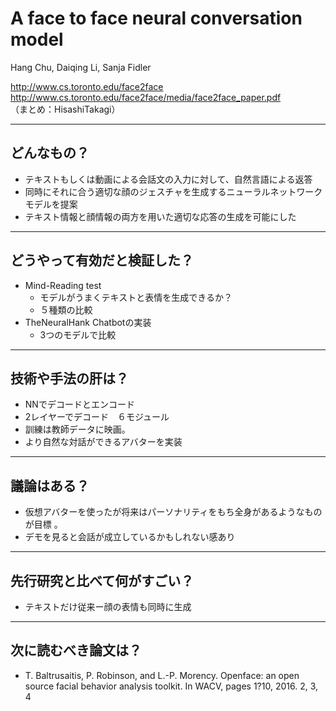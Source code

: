 A face to face neural conversation model
===

Hang Chu, Daiqing Li, Sanja Fidler

http://www.cs.toronto.edu/face2face  
http://www.cs.toronto.edu/face2face/media/face2face_paper.pdf  
（まとめ：HisashiTakagi）

---

## どんなもの？

+ テキストもしくは動画による会話文の入力に対して、自然言語による返答
+ 同時にそれに合う適切な顔のジェスチャを生成するニューラルネットワークモデルを提案
+ テキスト情報と顔情報の両方を用いた適切な応答の生成を可能にした

---

## どうやって有効だと検証した？

+ Mind-Reading test
    + モデルがうまくテキストと表情を生成できるか？
    + ５種類の比較
+ TheNeuralHank Chatbotの実装
    + 3つのモデルで比較

---

## 技術や手法の肝は？

+ NNでデコードとエンコード
+ 2レイヤーでデコード　６モジュール
+ 訓練は教師データに映画。
+ より自然な対話ができるアバターを実装

---

## 議論はある？

+ 仮想アバターを使ったが将来はパーソナリティをもち全身があるようなものが目標 。
+ デモを見ると会話が成立しているかもしれない感あり

---

## 先行研究と比べて何がすごい？

+ テキストだけ従来ー顔の表情も同時に生成

---

## 次に読むべき論文は？

+ T. Baltrusaitis, P. Robinson, and L.-P. Morency. Openface:
an open source facial behavior analysis toolkit. In WACV,
pages 1?10, 2016. 2, 3, 4
